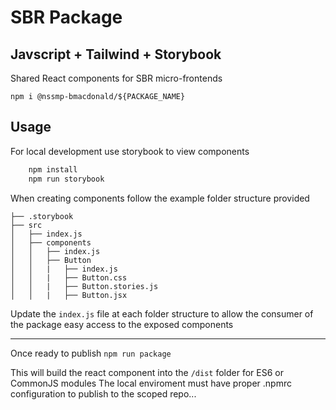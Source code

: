 # SBR Package

## Javscript + Tailwind + Storybook

Shared React components for SBR micro-frontends

`npm i @nssmp-bmacdonald/${PACKAGE_NAME}`

## Usage

For local development use storybook to view components

```sh
    npm install
    npm run storybook
```

When creating components follow the example folder structure provided

```
├── .storybook
├── src
│   ├── index.js
│   ├── components
│   │   ├── index.js
│   │   ├── Button
│   │   |   ├── index.js
│   │   |   ├── Button.css
│   │   |   ├── Button.stories.js
│   │   |   ├── Button.jsx
```

Update the `index.js` file at each folder structure to allow the consumer of the package easy access to the exposed components

---

Once ready to publish
`npm run package`

This will build the react component into the `/dist` folder for ES6 or CommonJS modules
The local enviroment must have proper .npmrc configuration to publish to the scoped repo...
